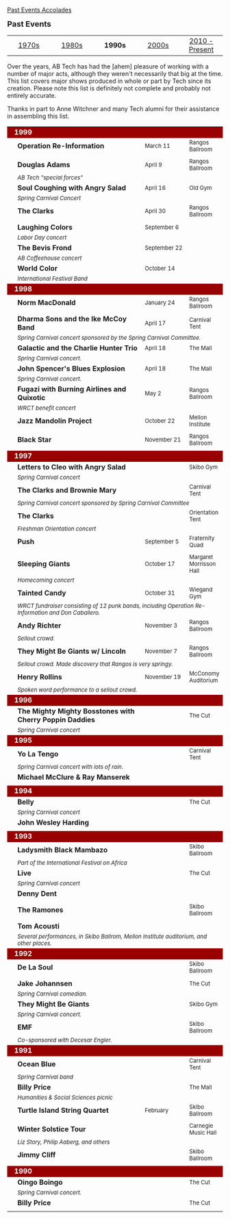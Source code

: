 <div class = "title-header">
  <p class="text-justify"> 
  <a href="#" class="current"> Past Events </a> 
   <a href="/accolades"> Accolades </a>
  </p>
</div>

<font size=+1><b>Past Events</b></font><P>


<!-- BEGIN HEADER -->
<table align=center width="100%">
  <tr>
    <td width=20%>
      <center><a href="/events70">1970s</a></center>
    </td>
    <td width=20%>
      <center><a href="/events80">1980s</a></center>
    </td>
    <td width=20%>
      <center><b>1990s</b></center>
    </td>
    <td width=20%>
      <center><a href="/events00">2000s</a></center>
    </td>
    <td width=20%>
      <center><a href="/events">2010 - Present</a></center>
    </td>
  </tr>
</table>
<p>
  Over the years, AB Tech has had the [ahem] pleasure of working with a number
  of major acts, although they weren't necessarily that big at the time. This
  list covers major shows produced in whole or part by Tech since its
  creation.
  Please note this list is definitely not complete and probably not entirely
  accurate.
<p>
  Thanks in part to Anne Witchner and many Tech alumni for their assistance in
  assembling this list.
<p>



<table cellspacing="5" cellpadding="2" width="100%">


  <tr>
    <td colspan="4" bgcolor="#990000" align="left"><font color="#FFFFFF"><b>
      &nbsp;&nbsp;1999</b></font></td>
  </tr>
  <tr>
    <td width="20"></td>
    <td width="70%"><b>Operation Re-Information</b></td>
    <td nowrap><font size="-1">March 11</font></td>
    <td><font size="-1">Rangos Ballroom</font></td>
  </tr>
  <tr>
    <td width="20"></td>
    <td colspan="3"><font size="-1"><i></i></font></td>
  </tr>
  <tr>
    <td width="20"></td>
    <td width="70%"><b>Douglas Adams</b></td>
    <td nowrap><font size="-1">April 9</font></td>
    <td><font size="-1">Rangos Ballroom</font></td>
  </tr>
  <tr>
    <td width="20"></td>
    <td colspan="3"><font size="-1"><i>AB Tech "special forces"</i></font>
    </td>
  </tr>
  <tr>
    <td width="20"></td>
    <td width="70%"><b>Soul Coughing with Angry Salad</b></td>
    <td nowrap><font size="-1">April 16</font></td>
    <td><font size="-1">Old Gym</font></td>
  </tr>
  <tr>
    <td width="20"></td>
    <td colspan="3"><font size="-1"><i>Spring Carnival Concert</i></font></td>
  </tr>
  <tr>
    <td width="20"></td>
    <td width="70%"><b>The Clarks</b></td>
    <td nowrap><font size="-1">April 30</font></td>
    <td><font size="-1">Rangos Ballroom</font></td>
  </tr>
  <tr>
    <td width="20"></td>
    <td colspan="3"><font size="-1">
      <iFiesta Primavera Concert></i>
    </font></td>
  </tr>
  <tr>
    <td width="20"></td>
    <td width="70%"><b>Laughing Colors</b></td>
    <td nowrap><font size="-1">September 6</font></td>
    <td><font size="-1"></font></td>
  </tr>
  <tr>
    <td width="20"></td>
    <td colspan="3"><font size="-1"><i>Labor Day concert</i></font></td>
  </tr>
  <tr>
    <td width="20"></td>
    <td width="70%"><b>The Bevis Frond</b></td>
    <td nowrap><font size="-1">September 22</font></td>
    <td><font size="-1"></font></td>
  </tr>
  <tr>
    <td width="20"></td>
    <td colspan="3"><font size="-1"><i>AB Coffeehouse concert</i></font></td>
  </tr>
  <tr>
    <td width="20"></td>
    <td width="70%"><b>World Color</b></td>
    <td nowrap><font size="-1">October 14</font></td>
    <td><font size="-1"></font></td>
  </tr>
  <tr>
    <td width="20"></td>
    <td colspan="3"><font size="-1"><i>International Festival Band</i></font>
    </td>
  </tr>

  <tr>
    <td colspan="4" bgcolor="#990000" align="left"><font color="#FFFFFF"><b>
      &nbsp;&nbsp;1998</b></font></td>
  </tr>
  <tr>
    <td width="20"></td>
    <td width="70%"><b>Norm MacDonald</b></td>
    <td nowrap><font size="-1">January 24</font></td>
    <td><font size="-1">Rangos Ballroom</font></td>
  </tr>
  <tr>
    <td width="20"></td>
    <td colspan="3"><font size="-1"><i></i></font></td>
  </tr>
  <tr>
    <td width="20"></td>
    <td width="70%"><b>Dharma Sons and the Ike McCoy Band</b></td>
    <td nowrap><font size="-1">April 17</font></td>
    <td><font size="-1">Carnival Tent</font></td>
  </tr>
  <tr>
    <td width="20"></td>
    <td colspan="3"><font size="-1"><i>Spring Carnival concert sponsored by
      the Spring Carnival Committee.</i></font></td>
  </tr>
  <tr>
    <td width="20"></td>
    <td width="70%"><b>Galactic and the Charlie Hunter Trio</b></td>
    <td nowrap><font size="-1">April 18</font></td>
    <td><font size="-1">The Mall</font></td>
  </tr>
  <tr>
    <td width="20"></td>
    <td colspan="3"><font size="-1"><i>Spring Carnival concert.</i></font>
    </td>
  </tr>
  <tr>
    <td width="20"></td>
    <td width="70%"><b>John Spencer's Blues Explosion</b></td>
    <td nowrap><font size="-1">April 18</font></td>
    <td><font size="-1">The Mall</font></td>
  </tr>
  <tr>
    <td width="20"></td>
    <td colspan="3"><font size="-1"><i>Spring Carnival concert.</i></font>
    </td>
  </tr>
  <tr>
    <td width="20"></td>
    <td width="70%"><b>Fugazi with Burning Airlines and Quixotic</b></td>
    <td nowrap><font size="-1">May 2</font></td>
    <td><font size="-1">Rangos Ballroom</font></td>
  </tr>
  <tr>
    <td width="20"></td>
    <td colspan="3"><font size="-1"><i>WRCT benefit concert</i></font></td>
  </tr>
  <tr>
    <td width="20"></td>
    <td width="70%"><b>Jazz Mandolin Project</b></td>
    <td nowrap><font size="-1">October 22</font></td>
    <td><font size="-1">Mellon Institute</font></td>
  </tr>
  <tr>
    <td width="20"></td>
    <td colspan="3"><font size="-1"><i></i></font></td>
  </tr>
  <tr>
    <td width="20"></td>
    <td width="70%"><b>Black Star</b></td>
    <td nowrap><font size="-1">November 21</font></td>
    <td><font size="-1">Rangos Ballroom</font></td>
  </tr>
  <tr>
    <td width="20"></td>
    <td colspan="3"><font size="-1"><i></i></font></td>
  </tr>

  <tr>
    <td colspan="4" bgcolor="#990000" align="left"><font color="#FFFFFF"><b>
      &nbsp;&nbsp;1997</b></font></td>
  </tr>
  <tr>
    <td width="20"></td>
    <td width="70%"><b>Letters to Cleo with Angry Salad</b></td>
    <td nowrap><font size="-1"></font></td>
    <td><font size="-1">Skibo Gym</font></td>
  </tr>
  <tr>
    <td width="20"></td>
    <td colspan="3"><font size="-1"><i>Spring Carnival concert</i></font></td>
  </tr>
  <tr>
    <td width="20"></td>
    <td width="70%"><b>The Clarks and Brownie Mary</b></td>
    <td nowrap><font size="-1"></font></td>
    <td><font size="-1">Carnival Tent</font></td>
  </tr>
  <tr>
    <td width="20"></td>
    <td colspan="3"><font size="-1"><i>Spring Carnival concert sponsored by
      Spring Carnival Committee</i></font></td>
  </tr>
  <tr>
    <td width="20"></td>
    <td width="70%"><b>The Clarks</b></td>
    <td nowrap><font size="-1"></font></td>
    <td><font size="-1">Orientation Tent</font></td>
  </tr>
  <tr>
    <td width="20"></td>
    <td colspan="3"><font size="-1"><i>Freshman Orientation concert</i></font>
    </td>
  </tr>
  <tr>
    <td width="20"></td>
    <td width="70%"><b>Push</b></td>
    <td nowrap><font size="-1">September 5</font></td>
    <td><font size="-1">Fraternity Quad</font></td>
  </tr>
  <tr>
    <td width="20"></td>
    <td colspan="3"><font size="-1"><i></i></font></td>
  </tr>
  <tr>
    <td width="20"></td>
    <td width="70%"><b>Sleeping Giants</b></td>
    <td nowrap><font size="-1">October 17</font></td>
    <td><font size="-1">Margaret Morrisson Hall</font></td>
  </tr>
  <tr>
    <td width="20"></td>
    <td colspan="3"><font size="-1"><i>Homecoming concert</i></font></td>
  </tr>
  <tr>
    <td width="20"></td>
    <td width="70%"><b>Tainted Candy</b></td>
    <td nowrap><font size="-1">October 31</font></td>
    <td><font size="-1">Wiegand Gym</font></td>
  </tr>
  <tr>
    <td width="20"></td>
    <td colspan="3"><font size="-1"><i>WRCT fundraiser consisting of 12 punk
      bands, including Operation Re-Information and Don Caballero.</i></font>
    </td>
  </tr>
  <tr>
    <td width="20"></td>
    <td width="70%"><b>Andy Richter</b></td>
    <td nowrap><font size="-1">November 3</font></td>
    <td><font size="-1">Rangos Ballroom</font></td>
  </tr>
  <tr>
    <td width="20"></td>
    <td colspan="3"><font size="-1"><i>Sellout crowd.</i></font></td>
  </tr>
  <tr>
    <td width="20"></td>
    <td width="70%"><b>They Might Be Giants w/ Lincoln</b></td>
    <td nowrap><font size="-1">November 7</font></td>
    <td><font size="-1">Rangos Ballroom</font></td>
  </tr>
  <tr>
    <td width="20"></td>
    <td colspan="3"><font size="-1"><i>Sellout crowd. Made discovery that
      Rangos is very springy.</i></font></td>
  </tr>
  <tr>
    <td width="20"></td>
    <td width="70%"><b>Henry Rollins</b></td>
    <td nowrap><font size="-1">November 19</font></td>
    <td><font size="-1">McConomy Auditorium</font></td>
  </tr>
  <tr>
    <td width="20"></td>
    <td colspan="3"><font size="-1"><i>Spoken word performance to a sellout
      crowd.</i></font></td>
  </tr>

  <tr>
    <td colspan="4" bgcolor="#990000" align="left"><font color="#FFFFFF"><b>
      &nbsp;&nbsp;1996</b></font></td>
  </tr>
  <tr>
    <td width="20"></td>
    <td width="70%"><b>The Mighty Mighty Bosstones with Cherry Poppin
      Daddies</b></td>
    <td nowrap><font size="-1"></font></td>
    <td><font size="-1">The Cut</font></td>
  </tr>
  <tr>
    <td width="20"></td>
    <td colspan="3"><font size="-1"><i>Spring Carnival concert</i></font></td>
  </tr>

  <tr>
    <td colspan="4" bgcolor="#990000" align="left"><font color="#FFFFFF"><b>
      &nbsp;&nbsp;1995</b></font></td>
  </tr>
  <tr>
    <td width="20"></td>
    <td width="70%"><b>Yo La Tengo</b></td>
    <td nowrap><font size="-1"></font></td>
    <td><font size="-1">Carnival Tent</font></td>
  </tr>
  <tr>
    <td width="20"></td>
    <td colspan="3"><font size="-1"><i>Spring Carnival concert with lots of
      rain.</i></font></td>
  </tr>
  <tr>
    <td width="20"></td>
    <td width="70%"><b>Michael McClure & Ray Manserek</b></td>
    <td nowrap><font size="-1"></font></td>
    <td><font size="-1"></font></td>
  </tr>
  <tr>
    <td width="20"></td>
    <td colspan="3"><font size="-1"><i></i></font></td>
  </tr>

  <tr>
    <td colspan="4" bgcolor="#990000" align="left"><font color="#FFFFFF"><b>
      &nbsp;&nbsp;1994</b></font></td>
  </tr>
  <tr>
    <td width="20"></td>
    <td width="70%"><b>Belly</b></td>
    <td nowrap><font size="-1"></font></td>
    <td><font size="-1">The Cut</font></td>
  </tr>
  <tr>
    <td width="20"></td>
    <td colspan="3"><font size="-1"><i>Spring Carnival concert</i></font></td>
  </tr>
  <tr>
    <td width="20"></td>
    <td width="70%"><b>John Wesley Harding</b></td>
    <td nowrap><font size="-1"></font></td>
    <td><font size="-1"></font></td>
  </tr>
  <tr>
    <td width="20"></td>
    <td colspan="3"><font size="-1"><i></i></font></td>
  </tr>

  <tr>
    <td colspan="4" bgcolor="#990000" align="left"><font color="#FFFFFF"><b>
      &nbsp;&nbsp;1993</b></font></td>
  </tr>
  <tr>
    <td width="20"></td>
    <td width="70%"><b>Ladysmith Black Mambazo</b></td>
    <td nowrap><font size="-1"></font></td>
    <td><font size="-1">Skibo Ballroom</font></td>
  </tr>
  <tr>
    <td width="20"></td>
    <td colspan="3"><font size="-1"><i>Part of the International Festival on
      Africa</i></font></td>
  </tr>
  <tr>
    <td width="20"></td>
    <td width="70%"><b>Live</b></td>
    <td nowrap><font size="-1"></font></td>
    <td><font size="-1">The Cut</font></td>
  </tr>
  <tr>
    <td width="20"></td>
    <td colspan="3"><font size="-1"><i>Spring Carnival concert</i></font></td>
  </tr>
  <tr>
    <td width="20"></td>
    <td width="70%"><b>Denny Dent</b></td>
    <td nowrap><font size="-1"></font></td>
    <td><font size="-1"></font></td>
  </tr>
  <tr>
    <td width="20"></td>
    <td colspan="3"><font size="-1"><i></i></font></td>
  </tr>
  <tr>
    <td width="20"></td>
    <td width="70%"><b>The Ramones</b></td>
    <td nowrap><font size="-1"></font></td>
    <td><font size="-1">Skibo Ballroom</font></td>
  </tr>
  <tr>
    <td width="20"></td>
    <td colspan="3"><font size="-1"><i></i></font></td>
  </tr>
  <tr>
    <td width="20"></td>
    <td width="70%"><b>Tom Acousti</b></td>
    <td nowrap><font size="-1"></font></td>
    <td><font size="-1"></font></td>
  </tr>
  <tr>
    <td width="20"></td>
    <td colspan="3"><font size="-1"><i>Several performances, in Skibo Ballrom,
      Mellon Institute auditorium, and other places.</i></font></td>
  </tr>

  <tr>
    <td colspan="4" bgcolor="#990000" align="left"><font color="#FFFFFF"><b>
      &nbsp;&nbsp;1992</b></font></td>
  </tr>
  <tr>
    <td width="20"></td>
    <td width="70%"><b>De La Soul</b></td>
    <td nowrap><font size="-1"></font></td>
    <td><font size="-1">Skibo Ballroom</font></td>
  </tr>
  <tr>
    <td width="20"></td>
    <td colspan="3"><font size="-1"><i></i></font></td>
  </tr>
  <tr>
    <td width="20"></td>
    <td width="70%"><b>Jake Johannsen</b></td>
    <td nowrap><font size="-1"></font></td>
    <td><font size="-1">The Cut</font></td>
  </tr>
  <tr>
    <td width="20"></td>
    <td colspan="3"><font size="-1"><i>Spring Carnival comedian.</i></font>
    </td>
  </tr>
  <tr>
    <td width="20"></td>
    <td width="70%"><b>They Might Be Giants</b></td>
    <td nowrap><font size="-1"></font></td>
    <td><font size="-1">Skibo Gym</font></td>
  </tr>
  <tr>
    <td width="20"></td>
    <td colspan="3"><font size="-1"><i>Spring Carnival concert.</i></font>
    </td>
  </tr>
  <tr>
    <td width="20"></td>
    <td width="70%"><b>EMF</b></td>
    <td nowrap><font size="-1"></font></td>
    <td><font size="-1">Skibo Ballroom</font></td>
  </tr>
  <tr>
    <td width="20"></td>
    <td colspan="3"><font size="-1"><i>Co-sponsored with Decesar
      Engler.</i></font></td>
  </tr>

  <tr>
    <td colspan="4" bgcolor="#990000" align="left"><font color="#FFFFFF"><b>
      &nbsp;&nbsp;1991</b></font></td>
  </tr>
  <tr>
    <td width="20"></td>
    <td width="70%"><b>Ocean Blue</b></td>
    <td nowrap><font size="-1"></font></td>
    <td><font size="-1">Carnival Tent</font></td>
  </tr>
  <tr>
    <td width="20"></td>
    <td colspan="3"><font size="-1"><i>Spring Carnival band</i></font></td>
  </tr>
  <tr>
    <td width="20"></td>
    <td width="70%"><b>Billy Price</b></td>
    <td nowrap><font size="-1"></font></td>
    <td><font size="-1">The Mall</font></td>
  </tr>
  <tr>
    <td width="20"></td>
    <td colspan="3"><font size="-1"><i>Humanities & Social Sciences picnic</i></font>
    </td>
  </tr>
  <tr>
    <td width="20"></td>
    <td width="70%"><b>Turtle Island String Quartet</b></td>
    <td nowrap><font size="-1">February</font></td>
    <td><font size="-1">Skibo Ballroom</font></td>
  </tr>
  <tr>
    <td width="20"></td>
    <td colspan="3"><font size="-1"><i></i></font></td>
  </tr>
  <tr>
    <td width="20"></td>
    <td width="70%"><b>Winter Solstice Tour</b></td>
    <td nowrap><font size="-1"></font></td>
    <td><font size="-1">Carnegie Music Hall</font></td>
  </tr>
  <tr>
    <td width="20"></td>
    <td colspan="3"><font size="-1"><i>Liz Story, Philip Aaberg, and
      others</i></font></td>
  </tr>
  <tr>
    <td width="20"></td>
    <td width="70%"><b>Jimmy Cliff</b></td>
    <td nowrap><font size="-1"></font></td>
    <td><font size="-1">Skibo Ballroom</font></td>
  </tr>
  <tr>
    <td width="20"></td>
    <td colspan="3"><font size="-1"><i></i></font></td>
  </tr>

  <tr>
    <td colspan="4" bgcolor="#990000" align="left"><font color="#FFFFFF"><b>
      &nbsp;&nbsp;1990</b></font></td>
  </tr>
  <tr>
    <td width="20"></td>
    <td width="70%"><b>Oingo Boingo</b></td>
    <td nowrap><font size="-1"></font></td>
    <td><font size="-1">The Cut</font></td>
  </tr>
  <tr>
    <td width="20"></td>
    <td colspan="3"><font size="-1"><i>Spring Carnival concert.</i></font>
    </td>
  </tr>
  <tr>
    <td width="20"></td>
    <td width="70%"><b>Billy Price</b></td>
    <td nowrap><font size="-1"></font></td>
    <td><font size="-1">The Cut</font></td>
  </tr>
  <tr>
    <td width="20"></td>
    <td colspan="3"><font size="-1"><i></i></font></td>
  </tr>


</table>
